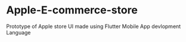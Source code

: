 # Apple-E-commerce-store
Prototype of Apple store UI made using Flutter Mobile App devlopment Language
